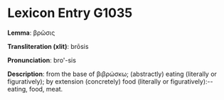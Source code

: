 # Lexicon Entry G1035

**Lemma**: βρῶσις

**Transliteration (xlit)**: brōsis

**Pronunciation**: bro'-sis

**Description**:
from the base of βιβρώσκω; (abstractly) eating (literally or figuratively); by extension (concretely) food (literally or figuratively):--eating, food, meat.
